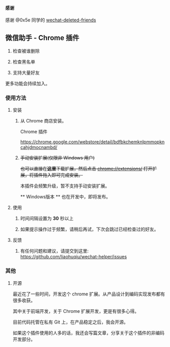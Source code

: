 #### 感谢

感谢 @0x5e 同学的 [wechat-deleted-friends](https://github.com/0x5e/wechat-deleted-friends)

## 微信助手 - Chrome 插件

1.  检查被谁删除

2.  检查黑名单

3.  支持大量好友

更多功能会持续加入。

### 使用方法

1. 安装

    1. 从 Chrome 商店安装。
    
        Chrome 插件
    
        https://chrome.google.com/webstore/detail/bdfbkchemknlpmmopkncahjdmocnambd/
    
    2. ~~手动安装扩展(仅限非 Windows 用户)~~
    
        ~~也可以直接在**这里**下载扩展，然后点击 [chrome://extensions/](chrome://extensions/) 打开扩展，将插件拖入即可完成安装。~~ 

        本插件会频繁升级，暂不支持手动安装扩展。

        ** Windows版本 ** 也在开发中，即将发布。

2.  使用
    
    1.  时间间隔设置为 **30** 秒以上

    2.  如果提示操作过于频繁，请稍后再试，下次会跳过已经检查过的好友。

3.  反馈

    1.  有任何问题和建议，请提交到这里: https://github.com/liaohuqiu/wechat-helper/issues

### 其他

1. 开源

    最近花了一些时间，开发这个 chrome 扩展。从产品设计到编码实现发布都有很多收获。
    
    其中关于前端开发，关于 Chrome 扩展开发，更是有很多心得。
    
    目前代码托管在私有 Git 上，在产品稳定之后，我会开源。
    
    如果这个插件使用的人多的话，我还会写篇文章，分享关于这个插件的非编码开发部分。
